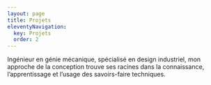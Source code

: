 ```yaml
---
layout: page
title: Projets
eleventyNavigation:
  key: Projets
  order: 2
---
```


Ingénieur en génie mécanique, spécialisé en design industriel, mon approche de la conception trouve ses racines dans la connaissance, l’apprentissage et l’usage des savoirs-faire techniques.
